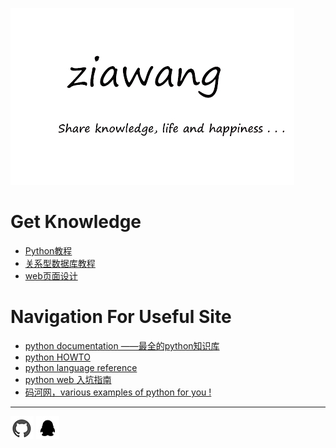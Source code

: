 ![](picture/logo.jpg)

# Get Knowledge
- [Python教程 ](python/index.md) 
- [关系型数据库教程](relational_database/index.md)
- [web页面设计](page\index.md)

# Navigation For Useful Site 

- [python documentation ——最全的python知识库](https://docs.python.org/3/index.html)
- [python HOWTO](https://docs.python.org/3.6/howto/index.html)
- [python language reference](https://docs.python.org/3.6/reference/index.html)
- [python web 入坑指南](http://python-web-guide.readthedocs.io/zh/latest/index.html)
- [码河网，various examples of python for you !](https://www.programcreek.com/python/)


<hr>

 [![](picture/githublogo.jpg "我的github")](https://github.com/ZiaWang)      ![](picture\qqlogo.jpg "1146877568")
